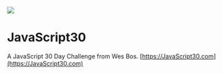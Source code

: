 ![](https://javascript30.com/images/JS3-social-share.png)

# JavaScript30

A JavaScript 30 Day Challenge from Wes Bos.
[https://JavaScript30.com](https://JavaScript30.com)
